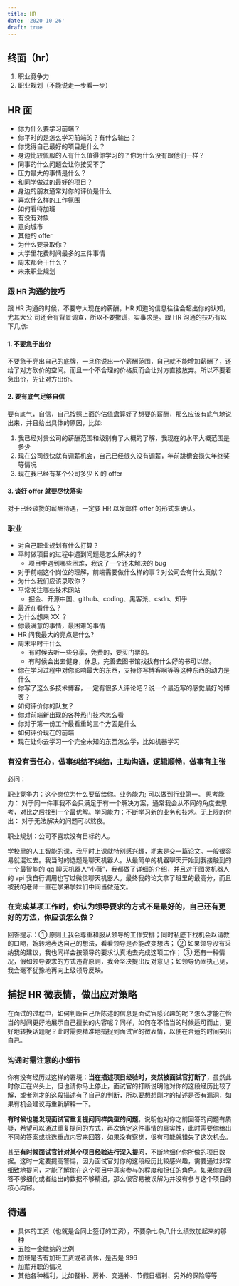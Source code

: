```yaml
---
title: HR
date: '2020-10-26'
draft: true
---
```


## 终面（hr）

1. 职业竞争力
2. 职业规划（不能说走一步看一步）

## HR 面

- 你为什么要学习前端？
- 你平时的是怎么学习前端的？有什么输出？
- 你觉得自己最好的项目是什么？
- 身边比较佩服的人有什么值得你学习的？你为什么没有跟他们一样？
- 同事的什么问题会让你接受不了
- 压力最大的事情是什么？
- 和同学做过的最好的项目？
- 身边的朋友通常对你的评价是什么
- 喜欢什么样的工作氛围
- 如何看待加班
- 有没有对象
- 意向城市
- 其他的 offer
- 为什么要录取你？
- 大学里花费时间最多的三件事情
- 周末都会干什么？
- 未来职业规划

### 跟 HR 沟通的技巧

跟 HR 沟通的时候，不要夸大现在的薪酬，HR 知道的信息往往会超出你的认知，尤其大公 司还会有背景调查，所以不要撒谎，实事求是。跟 HR 沟通的技巧有以下几点:

#### 1. 不要急于出价

不要急于亮出自己的底牌，一旦你说出一个薪酬范围，自己就不能增加薪酬了，还给了对方砍价的空间。而且一个不合理的价格反而会让对方直接放弃。所以不要着急出价，先让对方出价。

#### 2. 要有底气足够自信

要有底气，自信，自己按照上面的估值盘算好了想要的薪酬，那么应该有底气地说出来，并且给出具体的原因，比如:

1. 我已经对贵公司的薪酬范围和级别有了大概的了解，我现在的水平大概范围是 多少
2. 现在公司很快就有调薪机会，自己已经很久没有调薪，年前跳槽会损失年终奖 等情况
3. 现在我已经有某个公司多少 K 的 offer

#### 3. 谈好 offer 就要尽快落实

对于已经谈拢的薪酬待遇，一定要 HR 以发邮件 offer 的形式来确认。

### 职业

- 对自己职业规划有什么打算？
- 平时做项目的过程中遇到问题是怎么解决的？
  - 项目中遇到哪些困难，我说了一个还未解决的 bug
- 对于前端这个岗位的理解，前端需要做什么样的事？对公司会有什么贡献？
- 为什么我们应该录取你？
- 平常关注哪些技术网站
  - 掘金、开源中国、github、coding、黑客派、csdn、知乎
- 最近在看什么？
- 为什么想来 XX ？
- 你最满意的事情，最困难的事情
- HR 问我最大的亮点是什么?
- 周末平时干什么
  - 有时候去听一些分享，免费的，要买门票的。
  - 有时候会出去健身，休息，完善去图书馆找找有什么好的书可以借。
- 你在学习过程中对你影响最大的东西，支持你写博客啊等等这种东西的动力是什么
- 你写了这么多技术博客，一定有很多人评论吧？说一个最近写的感觉最好的博客？
- 如何评价你的队友？
- 你对前端新出现的各种热门技术怎么看
- 你对于第一份工作最看重的三个方面是什么
- 如何评价现在的前端
- 现在让你去学习一个完全未知的东西怎么学，比如机器学习

### 有没有责任心，做事纠结不纠结，主动沟通，逻辑顺畅，做事有主张

必问：

职业竞争力：这个岗位为什么要留给你。业务能力; 可以做到行业第一。 思考能力： 对于同一件事我不会只满足于有一个解决方案，通常我会从不同的角度去思考，对比之后找到一个最优解。学习能力：不断学习新的业务和技术。无上限的付出： 对于无法解决的问题可以熬夜。

职业规划：公司不喜欢没有目标的人。

学校里的人工智能的课，我平时上课就特别感兴趣，期末是交一篇论文。一般很容易就混过去。我当时的选题是聊天机器人。从最简单的机器聊天开始到我接触到的一个最智能的 qq 聊天机器人“小薇”，我都做了详细的介绍，并且对于图灵机器人的 api 我自行调用也写过微信聊天机器人。最终我的论文拿了班里的最高分，而且被我的老师一直在学弟学妹们中间当做范文。

### 在完成某项工作时，你认为领导要求的方式不是最好的，自己还有更好的方法，你应该怎么做？

回答提示：①.原则上我会尊重和服从领导的工作安排；同时私底下找机会以请教的口吻，婉转地表达自己的想法，看看领导是否能改变想法；
② 如果领导没有采纳我的建议，我也同样会按领导的要求认真地去完成这项工作；
③.还有一种情况，假如领导要求的方式违背原则，我会坚决提出反对意见；如领导仍固执己见，我会毫不犹豫地再向上级领导反映。

## 捕捉 HR 微表情，做出应对策略

在面试的过程中，如何判断自己所陈述的信息是面试官感兴趣的呢？怎么才能在恰当的时间更好地展示自己擅长的内容呢？同样，如何在不恰当的时候适可而止，更好地转换话题呢？此时需要精准地捕捉到面试官的微表情，以便在合适的时间突出自己。

### 沟通时需注意的小细节

你有没有经历过这样的窘境：**当在描述项目经验时，突然被面试官打断了**，虽然此时你正在兴头上，但也请你马上停止，面试官的打断说明他对你的这段经历比较了解，或者刚才的这段描述有了自己的判断，所以要想想刚才的描述是否有漏洞，如果有机会建议再重新解释一下。

**有时候也能发现面试官重复提问同样类型的问题**，说明他对你之前回答的问题有质疑，希望可以通过重复提问的方式，再次确定这件事情的真实性，此时需要你给出不同的答案或挑选重点内容来回答，如果没有察觉，很有可能就错失了这次机会。

甚至**有时候面试官针对某个项目经验进行深入提问**，不断地细化你所做的项目数据。这时一定要提高警惕，因为面试官对你的这段经历比较感兴趣，需要通过非常细致地提问，才能了解你在这个项目中真实参与的程度和担任的角色。如果你的回答不够细化或者给出的数据不够精细，那么很容易被误解为并没有参与这个项目的核心内容。

## 待遇

- 具体的工资（也就是合同上签订的工资），不要杂七杂八什么绩效加起来的那种
- 五险一金缴纳的比例
- 加班是否有加班工资或者调休，是否是 996
- 加薪升职的情况
- 其他各种福利，比如餐补、房补、交通补、节假日福利、另外的保险等等
